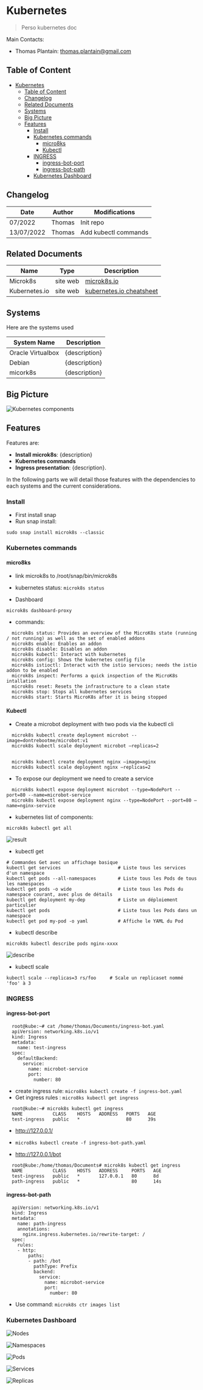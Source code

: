 # Kubernetes

> Perso kubernetes doc

Main Contacts:

- Thomas Plantain: thomas.plantain@gmail.com


## Table of Content
- [Kubernetes](#kubernetes)
  - [Table of Content](#table-of-content)
  - [Changelog](#changelog)
  - [Related Documents](#related-documents)
  - [Systems](#systems)
  - [Big Picture](#big-picture)
  - [Features](#features)
    - [Install](#install)
    - [Kubernetes commands](#kubernetes-commands)
      - [micro8ks](#micro8ks)
      - [Kubectl](#kubectl)
    - [INGRESS](#ingress)
      - [ingress-bot-port](#ingress-bot-port)
      - [ingress-bot-path](#ingress-bot-path)
    - [Kubernetes Dashboard](#kubernetes-dashboard)


## Changelog

| Date | Author | Modifications |
| --- | --- | --- |
| 07/2022 | Thomas | Init repo |
| 13/07/2022 | Thomas | Add kubectl commands |

## Related Documents

| Name | Type | Description |
| --- | --- | --- |
| Microk8s | site web | [microk8s.io](https://microk8s.io/) |
| Kubernetes.io | site web | [kubernetes.io cheatsheet](https://kubernetes.io/fr/docs/reference/kubectl/cheatsheet/) |



## Systems

Here are the systems used

| System Name | Description |
| --- |  --- |
| Oracle Virtualbox | {description} |
| Debian | {description} |
| micork8s | {description} |

## Big Picture

![Kubernetes components](./images/components-of-kubernetes.svg)


## Features

Features are:

- **Install microk8s**: {description}
- **Kubernetes commands**
- **Ingress presentation**: {description}.

In the following parts we will detail those features with the dependencies to each systems and the current considerations.

### Install

- First install snap
- Run snap install:

``sudo snap install microk8s --classic``

### Kubernetes commands

#### micro8ks

- link microk8s to /root/snap/bin/microk8s

- kubernetes status: 
``microk8s status``

- Dashboard

``microk8s dashboard-proxy``

- commands:
```
  microk8s status: Provides an overview of the MicroK8s state (running / not running) as well as the set of enabled addons
  microk8s enable: Enables an addon
  microk8s disable: Disables an addon
  microk8s kubectl: Interact with kubernetes
  microk8s config: Shows the kubernetes config file
  microk8s istioctl: Interact with the istio services; needs the istio addon to be enabled
  microk8s inspect: Performs a quick inspection of the MicroK8s intallation
  microk8s reset: Resets the infrastructure to a clean state
  microk8s stop: Stops all kubernetes services
  microk8s start: Starts MicroK8s after it is being stopped
```

#### Kubectl



- Create a microbot deployment with two pods via the kubectl cli
```
  microk8s kubectl create deployment microbot --image=dontrebootme/microbot:v1
  microk8s kubectl scale deployment microbot –replicas=2


  microk8s kubectl create deployment nginx –image=nginx
  microk8s kubectl scale deployment nginx –replicas=2
```


- To expose our deployment we need to create a service
```
  microk8s kubectl expose deployment microbot --type=NodePort --port=80 --name=microbot-service
  microk8s kubectl expose deployment nginx --type=NodePort --port=80 –name=nginx-service
```

- kubernetes list of components:

``microk8s kubectl get all``

![result](./images/getall.PNG)

- kubectl get

```
# Commandes Get avec un affichage basique
kubectl get services                     # Liste tous les services d'un namespace
kubectl get pods --all-namespaces        # Liste tous les Pods de tous les namespaces
kubectl get pods -o wide                 # Liste tous les Pods du namespace courant, avec plus de détails
kubectl get deployment my-dep            # Liste un déploiement particulier
kubectl get pods                         # Liste tous les Pods dans un namespace
kubectl get pod my-pod -o yaml           # Affiche le YAML du Pod
```

- kubectl describe

``microk8s kubectl describe pods nginx-xxxx``

![describe](./images/describe.PNG)

- kubectl scale

```
kubectl scale --replicas=3 rs/foo     # Scale un replicaset nommé 'foo' à 3
```

### INGRESS
#### ingress-bot-port

```
  root@kube:~# cat /home/thomas/Documents/ingress-bot.yaml 
  apiVersion: networking.k8s.io/v1
  kind: Ingress
  metadata:
    name: test-ingress
  spec:
    defaultBackend:
      service:
        name: microbot-service
        port:
          number: 80
```


- create ingress rule: ``micro8ks kubectl create -f ingress-bot.yaml``
- Get ingress rules : ``micro8ks kubectl get ingress``

```
  root@kube:~# microk8s kubectl get ingress
  NAME           CLASS    HOSTS   ADDRESS   PORTS   AGE
  test-ingress   public   *                 80      39s
```

- http://127.0.0.1/


- ``micro8ks kubectl create -f ingress-bot-path.yaml``

- http://127.0.0.1/bot

```
  root@kube:/home/thomas/Documents# microk8s kubectl get ingress
  NAME           CLASS    HOSTS   ADDRESS     PORTS   AGE
  test-ingress   public   *       127.0.0.1   80      8d
  path-ingress   public   *                   80      14s
```

#### ingress-bot-path
```
  apiVersion: networking.k8s.io/v1
  kind: Ingress
  metadata:
    name: path-ingress
    annotations:
      nginx.ingress.kubernetes.io/rewrite-target: /
  spec:
    rules:
    - http:
        paths:
        - path: /bot
          pathType: Prefix
          backend:
            service:
              name: microbot-service
              port:
                number: 80
```



- Use command: ``microk8s ctr images list``


### Kubernetes Dashboard

![Nodes](./images/nodes.png)

![Namespaces](./images/namespaces.png)

![Pods](./images/pods.png)

![Services](images/services.png)

![Replicas](images/replica.png)
